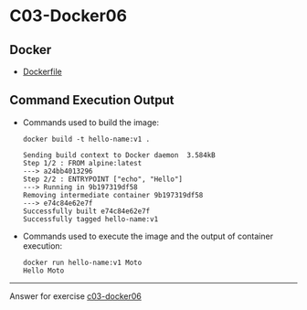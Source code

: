 # C03-Docker06

## Docker

- [Dockerfile](Dockerfile)

## Command Execution Output

- Commands used to build the image:

  ```
  docker build -t hello-name:v1 .

  Sending build context to Docker daemon  3.584kB
  Step 1/2 : FROM alpine:latest
  ---> a24bb4013296
  Step 2/2 : ENTRYPOINT ["echo", "Hello"]
  ---> Running in 9b197319df58
  Removing intermediate container 9b197319df58
  ---> e74c84e62e7f
  Successfully built e74c84e62e7f
  Successfully tagged hello-name:v1
  ```

- Commands used to execute the image and the output of container execution:
  ```
  docker run hello-name:v1 Moto
  Hello Moto
  ```

---

Answer for exercise [c03-docker06](https://github.com/devopsacademyau/academy/blob/af3225a3436f263164e8daebc6bbd1ef3122b900/classes/03class/exercises/c03-docker06/README.md)
